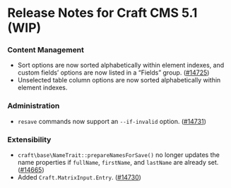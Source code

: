 # Release Notes for Craft CMS 5.1 (WIP)

### Content Management
- Sort options are now sorted alphabetically within element indexes, and custom fields’ options are now listed in a “Fields” group. ([#14725](https://github.com/craftcms/cms/issues/14725))
- Unselected table column options are now sorted alphabetically within element indexes.

### Administration
- `resave` commands now support an `--if-invalid` option. ([#14731](https://github.com/craftcms/cms/issues/14731))

### Extensibility
- `craft\base\NameTrait::prepareNamesForSave()` no longer updates the name properties if `fullName`, `firstName`, and `lastName` are already set. ([#14665](https://github.com/craftcms/cms/issues/14665))
- Added `Craft.MatrixInput.Entry`. ([#14730](https://github.com/craftcms/cms/pull/14730))
